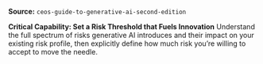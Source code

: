 **Source:** `ceos-guide-to-generative-ai-second-edition`

**Critical Capability: Set a Risk Threshold that Fuels Innovation**
Understand the full spectrum of risks generative AI introduces and their impact on your existing risk profile, then explicitly define how much risk you’re willing to accept to move the needle.
